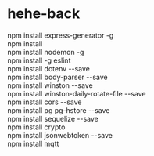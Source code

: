 # hehe-back
npm install express-generator -g <br>
npm install <br>
npm install nodemon -g <br>
npm install -g eslint <br>
npm install dotenv --save <br>
npm install body-parser --save <br>
npm install winston --save <br>
npm install winston-daily-rotate-file --save <br>
npm install cors --save <br>
npm install pg pg-hstore --save <br>
npm install sequelize --save <br>
npm install crypto <br>
npm install jsonwebtoken --save <br>
npm install mqtt <br>
